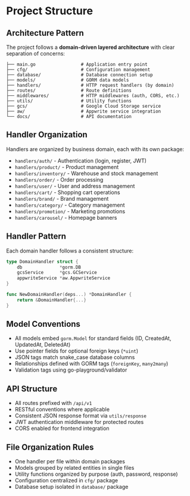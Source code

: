 # Project Structure

## Architecture Pattern
The project follows a **domain-driven layered architecture** with clear separation of concerns:

```
├── main.go                 # Application entry point
├── cfg/                    # Configuration management
├── database/               # Database connection setup
├── models/                 # GORM data models
├── handlers/               # HTTP request handlers (by domain)
├── routes/                 # Route definitions
├── middlewares/            # HTTP middlewares (auth, CORS, etc.)
├── utils/                  # Utility functions
├── gcs/                    # Google Cloud Storage service
├── aw/                     # Appwrite service integration
└── docs/                   # API documentation
```

## Handler Organization
Handlers are organized by business domain, each with its own package:
- `handlers/auth/` - Authentication (login, register, JWT)
- `handlers/product/` - Product management
- `handlers/inventory/` - Warehouse and stock management
- `handlers/order/` - Order processing
- `handlers/user/` - User and address management
- `handlers/cart/` - Shopping cart operations
- `handlers/brand/` - Brand management
- `handlers/category/` - Category management
- `handlers/promotion/` - Marketing promotions
- `handlers/carousel/` - Homepage banners

## Handler Pattern
Each domain handler follows a consistent structure:
```go
type DomainHandler struct {
    db              *gorm.DB
    gcsService      *gcs.GCService
    appwriteService *aw.AppwriteService
}

func NewDomainHandler(deps...) *DomainHandler {
    return &DomainHandler{...}
}
```

## Model Conventions
- All models embed `gorm.Model` for standard fields (ID, CreatedAt, UpdatedAt, DeletedAt)
- Use pointer fields for optional foreign keys (`*uint`)
- JSON tags match snake_case database columns
- Relationships defined with GORM tags (`foreignKey`, `many2many`)
- Validation tags using go-playground/validator

## API Structure
- All routes prefixed with `/api/v1`
- RESTful conventions where applicable
- Consistent JSON response format via `utils/response`
- JWT authentication middleware for protected routes
- CORS enabled for frontend integration

## File Organization Rules
- One handler per file within domain packages
- Models grouped by related entities in single files
- Utility functions organized by purpose (auth, password, response)
- Configuration centralized in `cfg/` package
- Database setup isolated in `database/` package